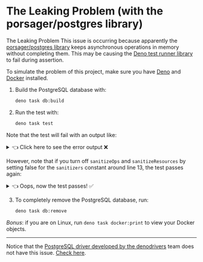 # The Leaking Problem (with the porsager/postgres library)

The Leaking Problem This issue is occurring because apparently the
[porsager/postgres library](https://github.com/porsager/postgres) keeps
asynchronous operations in memory without completing them. This may be causing
the [Deno test runner library](https://deno.land/std@0.212.0/testing/bdd.ts) to
fail during assertion.

To simulate the problem of this project, make sure you have
[Deno](https://deno.land/) and [Docker](https://www.docker.com/) installed.

1. Build the PostgreSQL database with:

   ```bash
   deno task db:build
   ```

2. Run the test with:

   ```bash
   deno task test
   ```

Note that the test will fail with an output like:

<details>
    <summary>👈 Click here to see the error output ❌</summary>

```
ERRORS

leak problem test ... should not leak => https://deno.land/std@0.212.0/testing/_test_suite.ts:323:15
error: Leaking async ops:
  - 1 async operation to op_read was started in this test, but never completed. The operation was started here:
    at handleOpCallTracing (ext:core/01_core.js:535:42)
    at Object.op_read (ext:core/01_core.js:379:21)
    at TcpConn.read (ext:deno_net/01_net.js:128:26)
    at success (https://deno.land/x/postgresjs@v3.4.3/polyfills.js:97:66)
    at eventLoopTick (ext:core/01_core.js:182:7)
  - 1 async operation to sleep for a duration was started in this test, but never completed. This is often caused by not cancelling a `setTimeout` or `setInterval` call. The operation was started here:
    at handleOpCallTracing (ext:core/01_core.js:535:42)
    at op_sleep (ext:core/01_core.js:379:21)
    at runAfterTimeout (ext:deno_web/02_timers.js:234:20)
    at initializeTimer (ext:deno_web/02_timers.js:192:3)
    at setTimeout (ext:deno_web/02_timers.js:336:10)
    at Object.start (https://deno.land/x/postgresjs@v3.4.3/src/connection.js:1033:15)
    at connected (https://deno.land/x/postgresjs@v3.4.3/src/connection.js:365:17)
    at https://deno.land/x/postgresjs@v3.4.3/polyfills.js:138:30
    at Array.forEach (<anonymous>)
    at call (https://deno.land/x/postgresjs@v3.4.3/polyfills.js:138:16)

FAILURES

leak problem test ... should not leak => https://deno.land/std@0.212.0/testing/_test_suite.ts:323:15
```

</details>

However, note that if you turn off `sanitizeOps` and `sanitizeResources` by
setting false for the `sanitizers` constant around line 13, the test passes
again:

<details>
    <summary>👈 Oops, now the test passes! ✅</summary>

```bash
running 1 test from ./main_test.ts
leak problem test ...
  should not leak ...
------- output -------
create_result:  Result(0) []
insert_result:  Result(1) [ { name: "test" } ]
drop_result:  Result(0) []
----- output end -----
  should not leak ... ok (319ms)
leak problem test ... ok (323ms)

ok | 1 passed (1 step) | 0 failed (329ms)
```

</details>

3. To completely remove the PostgreSQL database, run:

   ```bash
   deno task db:remove
   ```

_Bonus_: if you are on Linux, run `deno task docker:print` to view your Docker
objects.

---

Notice that the
[PostgreSQL driver developed by the denodrivers](https://github.com/denodrivers/postgres)
team does not have this issue.
[Check here](https://github.com/vinc3re/the-leaking-problem/tree/pg_driver_by_denodrivers).
